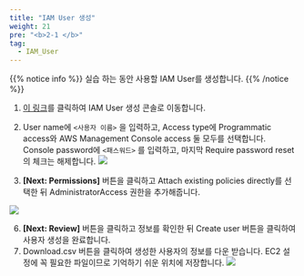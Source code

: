 ```yaml
---
title: "IAM User 생성"
weight: 21
pre: "<b>2-1 </b>"
tag:
  - IAM_User
---
```


{{% notice info %}}
실습 하는 동안 사용할 IAM User를 생성합니다.
{{% /notice %}}

1. [이 링크](https://console.aws.amazon.com/iam/home#/users$new)를 클릭하여 IAM User 생성 콘솔로 이동합니다.
2. User name에 `<사용자 이름>` 을 입력하고, Access type에 Programmatic access와
AWS Management Console access 둘 모두를 선택합니다. Console password에 `<패스워드>` 를 입력하고,
마지막 Require password reset의 체크는 해제합니다.
  ![](/analytics-on-aws/images/iam-user.png)

5. **\[Next: Permissions\]** 버튼을 클릭하고 Attach existing policies directly를 선택한 뒤 AdministratorAccess 권한을 추가해줍니다.

  ![](/analytics-on-aws/images/iam-user-policy.png)


6. **\[Next: Review\]** 버튼을 클릭하고 정보를 확인한 뒤 Create user 버튼을 클릭하여 사용자 생성을 완료합니다.
7. Download.csv 버튼을 클릭하여 생성한 사용자의 정보를 다운 받습니다. EC2 설정에 꼭 필요한 파일이므로 기억하기 쉬운 위치에 저장합니다.
  ![](/analytics-on-aws/images/iam-user-download.png)

